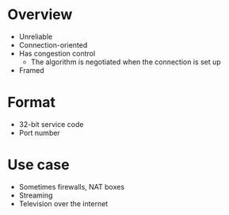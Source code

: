 # Overview
- Unreliable
- Connection-oriented
- Has congestion control
	- The algorithm is negotiated when the connection is set up
- Framed

# Format
- 32-bit service code
- Port number

# Use case
- Sometimes firewalls, NAT boxes
- Streaming
- Television over the internet